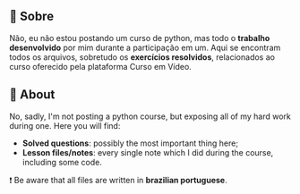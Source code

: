 ## 🐍 Sobre
 Não, eu não estou postando um curso de python, mas todo o **trabalho desenvolvido** por mim durante a participação em um. Aqui se encontram todos os arquivos, sobretudo os **exercícios resolvidos**, relacionados ao curso oferecido pela plataforma Curso em Vídeo.

## 🐍 About
No, sadly, I'm not posting a python course, but exposing all of my hard work during one. Here you will find:
* **Solved questions**: possibly the most important thing here;
* **Lesson files/notes**: every single note which I did during the course, including some code.

❗ Be aware that all files are written in **brazilian portuguese**.
